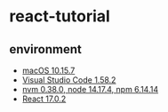 # react-tutorial

## environment

- [macOS 10.15.7](https://www.apple.com/tw/macos/catalina/)
- [Visual Studio Code 1.58.2](https://code.visualstudio.com/)
- [nvm 0.38.0, node 14.17.4, npm 6.14.14](https://nodejs.org/en/)
- [React 17.0.2](https://zh-hant.reactjs.org/)
